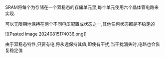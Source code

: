 SRAM将每个为存储在一个双稳态的存储单元里,每个单元使用六个晶体管电路来实现.

可以无限期地保持在两个不同电压配置或状态之一,其他任何状态都是不稳定的

![[Pasted image 20240815174036.png]]

由于双稳态特性,只要有电,将永远保持其值,即使有干扰,当干扰消失时,电路也会恢复稳定值
